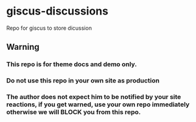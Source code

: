 # giscus-discussions

Repo for giscus to store dicussion

## Warning

### This repo is for theme docs and demo only.

### Do not use this repo in your own site as production

### The author does not expect him to be notified by your site reactions, if you get warned, use your own repo immediately otherwise we will BLOCK you from this repo.
